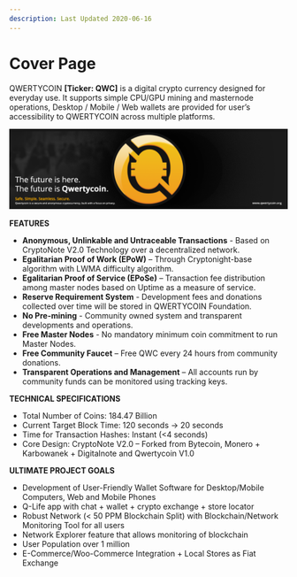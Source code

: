 ```yaml
---
description: Last Updated 2020-06-16
---
```


# Cover Page

QWERTYCOIN **\[Ticker: QWC\]** is a digital crypto currency designed for everyday use. It supports simple CPU/GPU mining and masternode operations, Desktop / Mobile / Web wallets are provided for user’s accessibility to QWERTYCOIN across multiple platforms.  


![](.gitbook/assets/0.png)

  
**FEATURES**

* **Anonymous, Unlinkable and Untraceable Transactions** - Based on CryptoNote V2.0 Technology over a decentralized network.
* **Egalitarian Proof of Work \(EPoW\)** – Through Cryptonight-base algorithm with LWMA difficulty algorithm.
* **Egalitarian Proof of Service \(EPoSe\)** – Transaction fee distribution among master nodes based on Uptime as a measure of service.
* **Reserve Requirement System** - Development fees and donations collected over time will be stored in QWERTYCOIN Foundation.
* **No Pre-mining** - Community owned system and transparent developments and operations.
* **Free Master Nodes** - No mandatory minimum coin commitment to run Master Nodes.
* **Free Community Faucet** – Free QWC every 24 hours from community donations.
* **Transparent Operations and Management** – All accounts run by community funds can be monitored using tracking keys.

**TECHNICAL SPECIFICATIONS**

* Total Number of Coins: 184.47 Billion
* Current Target Block Time: 120 seconds -&gt; 20 seconds
* Time for Transaction Hashes: Instant \(&lt;4 seconds\)
* Core Design: CryptoNote V2.0 – Forked from Bytecoin, Monero + Karbowanek + Digitalnote and Qwertycoin V1.0

**ULTIMATE PROJECT GOALS**

* Development of User-Friendly Wallet Software for Desktop/Mobile Computers, Web and Mobile Phones
* Q-Life app with chat + wallet + crypto exchange + store locator
* Robust Network \(&lt; 50 PPM Blockchain Split\) with Blockchain/Network Monitoring Tool for all users
* Network Explorer feature that allows monitoring of blockchain
* User Population over 1 million
* E-Commerce/Woo-Commerce Integration + Local Stores as Fiat Exchange


